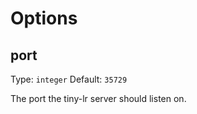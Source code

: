 # Options

## port

Type: `integer`
Default: `35729`

The port the tiny-lr server should listen on.
